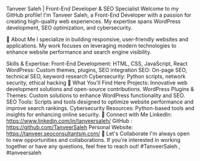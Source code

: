 Tanveer Saleh | Front-End Developer & SEO Specialist
Welcome to my GitHub profile! I'm Tanveer Saleh, a Front-End Developer with a passion for creating high-quality web experiences. My expertise spans WordPress development, SEO optimization, and cybersecurity.

🚀 About Me
I specialize in building responsive, user-friendly websites and applications. My work focuses on leveraging modern technologies to enhance website performance and search engine visibility.

Skills & Expertise:
Front-End Development: HTML, CSS, JavaScript, React
WordPress: Custom themes, plugins, SEO integration
SEO: On-page SEO, technical SEO, keyword research
Cybersecurity: Python scripts, network security, ethical hacking
📂 What You'll Find Here
Projects: Innovative web development solutions and open-source contributions.
WordPress Plugins & Themes: Custom solutions to enhance WordPress functionality and SEO.
SEO Tools: Scripts and tools designed to optimize website performance and improve search rankings.
Cybersecurity Resources: Python-based tools and insights for enhancing online security.
🌟 Connect with Me
LinkedIn: https://www.linkedin.com/in/tanveersaleh/
GitHub : https://github.com/TanveerSaleh
Personal Website: https://tanveer.seoconsultantsm.com/
🤝 Let's Collaborate
I'm always open to new opportunities and collaborations. If you're interested in working together or have any questions, feel free to reach out!
#TanveerSaleh , #tanveersaleh


